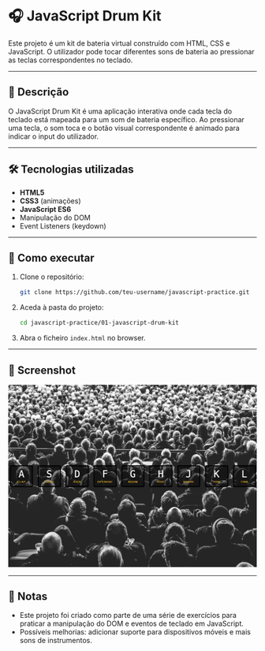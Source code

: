 # 🎧 JavaScript Drum Kit

Este projeto é um kit de bateria virtual construído com HTML, CSS e JavaScript. O utilizador pode tocar diferentes sons de bateria ao pressionar as teclas correspondentes no teclado.

---

## 📌 Descrição
O JavaScript Drum Kit é uma aplicação interativa onde cada tecla do teclado está mapeada para um som de bateria específico. Ao pressionar uma tecla, o som toca e o botão visual correspondente é animado para indicar o input do utilizador.

---

## 🛠 Tecnologias utilizadas
- **HTML5**
- **CSS3** (animações)
- **JavaScript ES6**
- Manipulação do DOM
- Event Listeners (keydown)

---

## 🚀 Como executar
1. Clone o repositório:
   ```bash
   git clone https://github.com/teu-username/javascript-practice.git
   ```
2. Aceda à pasta do projeto:
   ```bash
   cd javascript-practice/01-javascript-drum-kit
   ```
3. Abra o ficheiro `index.html` no browser.

---

## 📸 Screenshot
![JavaScript Drum Kit Screenshot](./screenshot.png)

---

## 📖 Notas
- Este projeto foi criado como parte de uma série de exercícios para praticar a manipulação do DOM e eventos de teclado em JavaScript.
- Possíveis melhorias: adicionar suporte para dispositivos móveis e mais sons de instrumentos.

